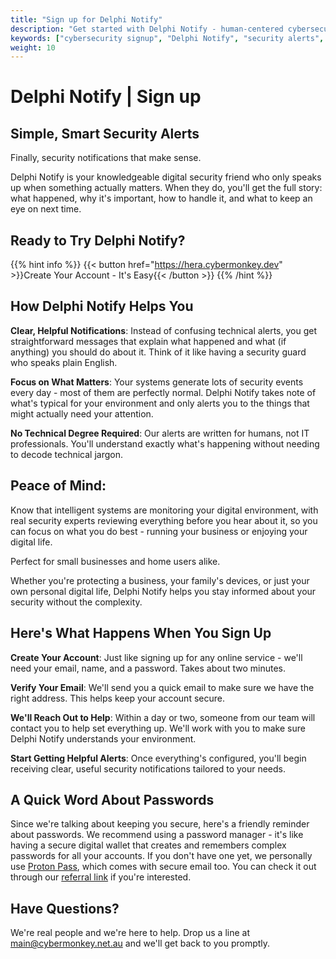 ```yaml
---
title: "Sign up for Delphi Notify"
description: "Get started with Delphi Notify - human-centered cybersecurity alerts that make sense. Clear, helpful security notifications reviewed by real experts."
keywords: ["cybersecurity signup", "Delphi Notify", "security alerts", "cybersecurity monitoring"]
weight: 10
---
```


# Delphi Notify | Sign up

## Simple, Smart Security Alerts
Finally, security notifications that make sense.

Delphi Notify is your knowledgeable digital security friend who only speaks up when something actually matters. When they do, you'll get the full story: what happened, why it's important, how to handle it, and what to keep an eye on next time.

## Ready to Try Delphi Notify?
{{% hint info %}}
{{< button href="https://hera.cybermonkey.dev" >}}Create Your Account - It's Easy{{< /button >}}
{{% /hint %}}

## How Delphi Notify Helps You

**Clear, Helpful Notifications**: Instead of confusing technical alerts, you get straightforward messages that explain what happened and what (if anything) you should do about it. Think of it like having a security guard who speaks plain English.

**Focus on What Matters**: Your systems generate lots of security events every day - most of them are perfectly normal. Delphi Notify takes note of what's typical for your environment and only alerts you to the things that might actually need your attention.

**No Technical Degree Required**: Our alerts are written for humans, not IT professionals. You'll understand exactly what's happening without needing to decode technical jargon.

## Peace of Mind: 
Know that intelligent systems are monitoring your digital environment, with real security experts reviewing everything before you hear about it, so you can focus on what you do best - running your business or enjoying your digital life.

Perfect for small businesses and home users alike.

Whether you're protecting a business, your family's devices, or just your own personal digital life, Delphi Notify helps you stay informed about your security without the complexity.



## Here's What Happens When You Sign Up
**Create Your Account**: Just like signing up for any online service - we'll need your email, name, and a password. Takes about two minutes.

**Verify Your Email**: We'll send you a quick email to make sure we have the right address. This helps keep your account secure.

**We'll Reach Out to Help**: Within a day or two, someone from our team will contact you to help set everything up. We'll work with you to make sure Delphi Notify understands your environment.

**Start Getting Helpful Alerts**: Once everything's configured, you'll begin receiving clear, useful security notifications tailored to your needs.

## A Quick Word About Passwords
Since we're talking about keeping you secure, here's a friendly reminder about passwords. We recommend using a password manager - it's like having a secure digital wallet that creates and remembers complex passwords for all your accounts.
If you don't have one yet, we personally use [Proton Pass](https://proton.me/pass), which comes with secure email too. You can check it out through our [referral link](https://pr.tn/ref/KF4YS3NCHZ4G) if you're interested.


## Have Questions? 
We're real people and we're here to help. Drop us a line at [main@cybermonkey.net.au](mailto:main@cybermonkey.net.au) and we'll get back to you promptly.